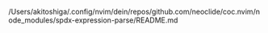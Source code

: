 /Users/akitoshiga/.config/nvim/dein/repos/github.com/neoclide/coc.nvim/node_modules/spdx-expression-parse/README.md